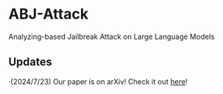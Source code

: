 # ABJ-Attack
Analyzing-based Jailbreak Attack on Large Language Models


## Updates
·(2024/7/23) Our paper is on arXiv! Check it out [here]([https://arxiv.org/abs/your-paper-id](https://arxiv.org/abs/2407.16205))!
